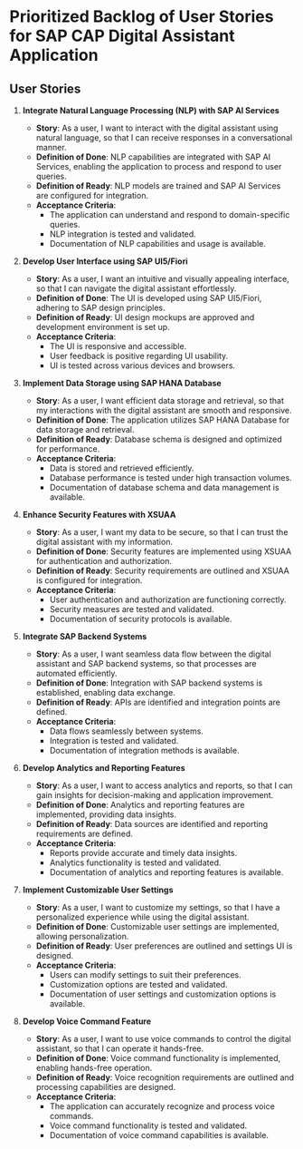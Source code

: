 
# Prioritized Backlog of User Stories for SAP CAP Digital Assistant Application

## User Stories

1. **Integrate Natural Language Processing (NLP) with SAP AI Services**
   - **Story**: As a user, I want to interact with the digital assistant using natural language, so that I can receive responses in a conversational manner.
   - **Definition of Done**: NLP capabilities are integrated with SAP AI Services, enabling the application to process and respond to user queries.
   - **Definition of Ready**: NLP models are trained and SAP AI Services are configured for integration.
   - **Acceptance Criteria**:
     - The application can understand and respond to domain-specific queries.
     - NLP integration is tested and validated.
     - Documentation of NLP capabilities and usage is available.

2. **Develop User Interface using SAP UI5/Fiori**
   - **Story**: As a user, I want an intuitive and visually appealing interface, so that I can navigate the digital assistant effortlessly.
   - **Definition of Done**: The UI is developed using SAP UI5/Fiori, adhering to SAP design principles.
   - **Definition of Ready**: UI design mockups are approved and development environment is set up.
   - **Acceptance Criteria**:
     - The UI is responsive and accessible.
     - User feedback is positive regarding UI usability.
     - UI is tested across various devices and browsers.

3. **Implement Data Storage using SAP HANA Database**
   - **Story**: As a user, I want efficient data storage and retrieval, so that my interactions with the digital assistant are smooth and responsive.
   - **Definition of Done**: The application utilizes SAP HANA Database for data storage and retrieval.
   - **Definition of Ready**: Database schema is designed and optimized for performance.
   - **Acceptance Criteria**:
     - Data is stored and retrieved efficiently.
     - Database performance is tested under high transaction volumes.
     - Documentation of database schema and data management is available.

4. **Enhance Security Features with XSUAA**
   - **Story**: As a user, I want my data to be secure, so that I can trust the digital assistant with my information.
   - **Definition of Done**: Security features are implemented using XSUAA for authentication and authorization.
   - **Definition of Ready**: Security requirements are outlined and XSUAA is configured for integration.
   - **Acceptance Criteria**:
     - User authentication and authorization are functioning correctly.
     - Security measures are tested and validated.
     - Documentation of security protocols is available.

5. **Integrate SAP Backend Systems**
   - **Story**: As a user, I want seamless data flow between the digital assistant and SAP backend systems, so that processes are automated efficiently.
   - **Definition of Done**: Integration with SAP backend systems is established, enabling data exchange.
   - **Definition of Ready**: APIs are identified and integration points are defined.
   - **Acceptance Criteria**:
     - Data flows seamlessly between systems.
     - Integration is tested and validated.
     - Documentation of integration methods is available.

6. **Develop Analytics and Reporting Features**
   - **Story**: As a user, I want to access analytics and reports, so that I can gain insights for decision-making and application improvement.
   - **Definition of Done**: Analytics and reporting features are implemented, providing data insights.
   - **Definition of Ready**: Data sources are identified and reporting requirements are defined.
   - **Acceptance Criteria**:
     - Reports provide accurate and timely data insights.
     - Analytics functionality is tested and validated.
     - Documentation of analytics and reporting features is available.

7. **Implement Customizable User Settings**
   - **Story**: As a user, I want to customize my settings, so that I have a personalized experience while using the digital assistant.
   - **Definition of Done**: Customizable user settings are implemented, allowing personalization.
   - **Definition of Ready**: User preferences are outlined and settings UI is designed.
   - **Acceptance Criteria**:
     - Users can modify settings to suit their preferences.
     - Customization options are tested and validated.
     - Documentation of user settings and customization options is available.

8. **Develop Voice Command Feature**
   - **Story**: As a user, I want to use voice commands to control the digital assistant, so that I can operate it hands-free.
   - **Definition of Done**: Voice command functionality is implemented, enabling hands-free operation.
   - **Definition of Ready**: Voice recognition requirements are outlined and processing capabilities are designed.
   - **Acceptance Criteria**:
     - The application can accurately recognize and process voice commands.
     - Voice command functionality is tested and validated.
     - Documentation of voice command capabilities is available.
